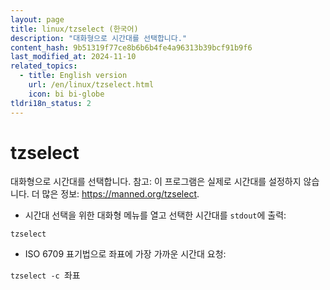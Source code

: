 ```yaml
---
layout: page
title: linux/tzselect (한국어)
description: "대화형으로 시간대를 선택합니다."
content_hash: 9b51319f77ce8b6b6b4fe4a96313b39bcf91b9f6
last_modified_at: 2024-11-10
related_topics:
  - title: English version
    url: /en/linux/tzselect.html
    icon: bi bi-globe
tldri18n_status: 2
---
```

# tzselect

대화형으로 시간대를 선택합니다.
참고: 이 프로그램은 실제로 시간대를 설정하지 않습니다.
더 많은 정보: <https://manned.org/tzselect>.

- 시간대 선택을 위한 대화형 메뉴를 열고 선택한 시간대를 `stdout`에 출력:

`tzselect`

- ISO 6709 표기법으로 좌표에 가장 가까운 시간대 요청:

`tzselect -c `<span class="tldr-var badge badge-pill bg-dark-lm bg-white-dm text-white-lm text-dark-dm font-weight-bold">좌표</span>
